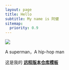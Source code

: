 ```yaml
---
layout: page
title: Hello
subtitle: My name is 阿健
sitemap:
  priority: 0.9
---
```


<img src="{{ '/assets/img/hip-hop.jpg' | prepend: site.baseurl }}" id="about-img">

<div id="describe-text">
	<p>A superman，A hip-hop man</p>
	<p>这是我的 <strong> <a href="https://github.com/knhash/Pudhina"> 远程版本仓库模板</a> </strong></p>
</div>